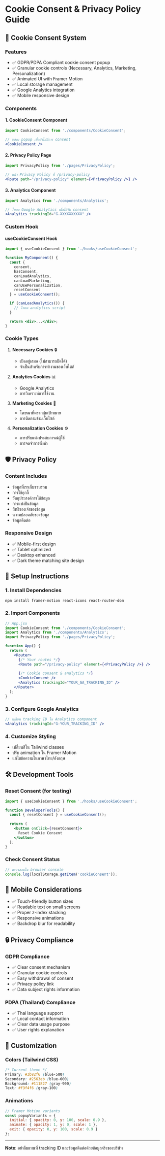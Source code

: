 # Cookie Consent & Privacy Policy Guide

## 🍪 Cookie Consent System

### Features
- ✅ GDPR/PDPA Compliant cookie consent popup
- ✅ Granular cookie controls (Necessary, Analytics, Marketing, Personalization)
- ✅ Animated UI with Framer Motion
- ✅ Local storage management
- ✅ Google Analytics integration
- ✅ Mobile responsive design

### Components

#### 1. CookieConsent Component
```jsx
import CookieConsent from './components/CookieConsent';

// แสดง popup เมื่อยังไม่มีการ consent
<CookieConsent />
```

#### 2. Privacy Policy Page
```jsx
import PrivacyPolicy from './pages/PrivacyPolicy';

// หน้า Privacy Policy ที่ /privacy-policy
<Route path="/privacy-policy" element={<PrivacyPolicy />} />
```

#### 3. Analytics Component
```jsx
import Analytics from './components/Analytics';

// โหลด Google Analytics เมื่อได้รับ consent
<Analytics trackingId="G-XXXXXXXXXX" />
```

### Custom Hook

#### useCookieConsent Hook
```jsx
import { useCookieConsent } from './hooks/useCookieConsent';

function MyComponent() {
  const {
    consent,
    hasConsent,
    canLoadAnalytics,
    canLoadMarketing,
    canUsePersonalization,
    resetConsent
  } = useCookieConsent();

  if (canLoadAnalytics()) {
    // โหลด analytics script
  }

  return <div>...</div>;
}
```

### Cookie Types

1. **Necessary Cookies** 🔒
   - เปิดอยู่เสมอ (ไม่สามารถปิดได้)
   - จำเป็นสำหรับการทำงานของเว็บไซต์

2. **Analytics Cookies** 📊
   - Google Analytics
   - การวิเคราะห์การใช้งาน

3. **Marketing Cookies** 🎯
   - โฆษณาที่ตรงกลุ่มเป้าหมาย
   - การติดตามข้ามเว็บไซต์

4. **Personalization Cookies** ⚙️
   - การปรับแต่งประสบการณ์ผู้ใช้
   - การจดจำการตั้งค่า

## 🛡️ Privacy Policy

### Content Includes
- ข้อมูลที่เราเก็บรวบรวม
- การใช้คุกกี้
- วัตถุประสงค์การใช้ข้อมูล
- การแบ่งปันข้อมูล
- สิทธิของเจ้าของข้อมูล
- ความปลอดภัยของข้อมูล
- ข้อมูลติดต่อ

### Responsive Design
- ✅ Mobile-first design
- ✅ Tablet optimized
- ✅ Desktop enhanced
- ✅ Dark theme matching site design

## 🚀 Setup Instructions

### 1. Install Dependencies
```bash
npm install framer-motion react-icons react-router-dom
```

### 2. Import Components
```jsx
// App.jsx
import CookieConsent from './components/CookieConsent';
import Analytics from './components/Analytics';
import PrivacyPolicy from './pages/PrivacyPolicy';

function App() {
  return (
    <Router>
      {/* Your routes */}
      <Route path="/privacy-policy" element={<PrivacyPolicy />} />
      
      {/* Cookie consent & analytics */}
      <CookieConsent />
      <Analytics trackingId="YOUR_GA_TRACKING_ID" />
    </Router>
  );
}
```

### 3. Configure Google Analytics
```jsx
// เปลี่ยน tracking ID ใน Analytics component
<Analytics trackingId="G-YOUR_TRACKING_ID" />
```

### 4. Customize Styling
- เปลี่ยนสีใน Tailwind classes
- ปรับ animation ใน Framer Motion
- แก้ไขข้อความในภาษาไทย/อังกฤษ

## 🛠️ Development Tools

### Reset Consent (for testing)
```jsx
import { useCookieConsent } from './hooks/useCookieConsent';

function DeveloperTools() {
  const { resetConsent } = useCookieConsent();
  
  return (
    <button onClick={resetConsent}>
      Reset Cookie Consent
    </button>
  );
}
```

### Check Consent Status
```jsx
// ตรวจสอบใน browser console
console.log(localStorage.getItem('cookieConsent'));
```

## 📱 Mobile Considerations

- ✅ Touch-friendly button sizes
- ✅ Readable text on small screens  
- ✅ Proper z-index stacking
- ✅ Responsive animations
- ✅ Backdrop blur for readability

## 🔒 Privacy Compliance

### GDPR Compliance
- ✅ Clear consent mechanism
- ✅ Granular cookie controls
- ✅ Easy withdrawal of consent
- ✅ Privacy policy link
- ✅ Data subject rights information

### PDPA (Thailand) Compliance
- ✅ Thai language support
- ✅ Local contact information
- ✅ Clear data usage purpose
- ✅ User rights explanation

## 🎨 Customization

### Colors (Tailwind CSS)
```css
/* Current theme */
Primary: #3b82f6 (blue-500)
Secondary: #2563eb (blue-600)
Background: #111827 (gray-900)
Text: #f3f4f6 (gray-100)
```

### Animations
```jsx
// Framer Motion variants
const popupVariants = {
  initial: { opacity: 0, y: 100, scale: 0.9 },
  animate: { opacity: 1, y: 0, scale: 1 },
  exit: { opacity: 0, y: 100, scale: 0.9 }
};
```

---

**Note**: อย่าลืมแทนที่ tracking ID และข้อมูลติดต่อด้วยข้อมูลจริงของบริษัท 
